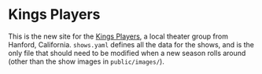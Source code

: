 Kings Players
=============

This is the new site for the [Kings Players](http://kingsplayers.net/), a
local theater group from Hanford, California. `shows.yaml` defines all the
data for the shows, and is the only file that should need to be modified
when a new season rolls around (other than the show images in
`public/images/`).
